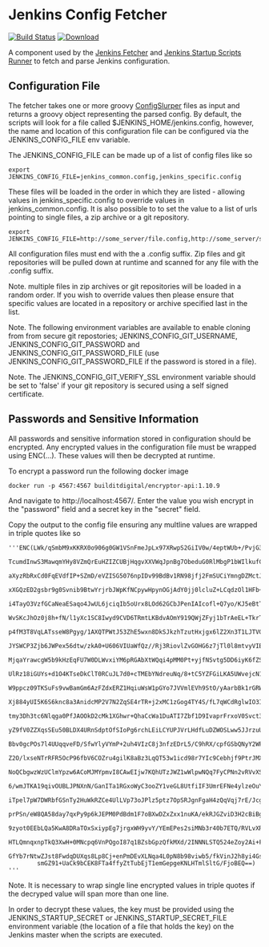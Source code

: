 # Jenkins Config Fetcher

[![Build Status](https://travis-ci.org/buildit/jenkins-config-fetcher.svg?branch=master)](https://travis-ci.org/buildit/jenkins-config-fetcher)
[ ![Download](https://api.bintray.com/packages/buildit/maven/jenkins-config-fetcher/images/download.svg) ](https://bintray.com/buildit/maven/jenkins-config-fetcher/_latestVersion)

A component used by the [Jenkins Fetcher](https://github.com/buildit/jenkins-fetcher) and [Jenkins Startup Scripts Runner](https://github.com/buildit/jenkins-startup-scripts-runner) to fetch and parse Jenkins configuration.

## Configuration File

The fetcher takes one or more groovy [ConfigSlurper](http://docs.groovy-lang.org/latest/html/gapi/groovy/util/ConfigSlurper.html) files as input and returns a groovy object representing the parsed config. By default, the scripts will look for a file called $JENKINS_HOME/jenkins.config, however, the name and location of this configuration file can be configured via the JENKINS_CONFIG_FILE env variable.

The JENKINS_CONFIG_FILE can be made up of a list of config files like so

```
export JENKINS_CONFIG_FILE=jenkins_common.config,jenkins_specific.config
```

These files will be loaded in the order in which they are listed - allowing values in jenkins_specific.config to override values in jenkins_common.config. It is also possible to to set the value to a list of urls pointing to single files, a zip archive or a git repository.

```
export JENKINS_CONFIG_FILE=http://some_server/file.config,http://some_server/some.zip,http://some_git_repo_server/some_project.git,http://some_git_repo_server/some_other_project.git#some_tag_or_branch
```

All configuration files must end with the a .config suffix. Zip files and git repositories will be pulled down at runtime and scanned for any file with the .config suffix.

Note. multiple files in zip archives or git repositories will be loaded in a random order. If you wish to override values then please ensure that specific values are located in a repository or archive specified last in the list.

Note. The following environment variables are available to enable cloning from from secure git repostories; JENKINS_CONFIG_GIT_USERNAME, JENKINS_CONFIG_GIT_PASSWORD and JENKINS_CONFIG_GIT_PASSWORD_FILE (use JENKINS_CONFIG_GIT_PASSWORD_FILE if the password is stored in a file).

Note. The JENKINS_CONFIG_GIT_VERIFY_SSL environment variable should be set to 'false' if your git repository is secured using a self signed certificate.

## Passwords and Sensitive Information

All passwords and sensitive information stored in configuration should be encrypted. Any encrypted values in the configuration file must be wrapped using ENC(...). These values will then be decrypted at runtime.

To encrypt a password run the following docker image

```
docker run -p 4567:4567 builditdigital/encryptor-api:1.10.9
```

And navigate to http://localhost:4567/. Enter the value you wish encrypt in the "password" field and a secret key in the "secret" field.

Copy the output to the config file ensuring any multline values are wrapped in triple quotes like so

```
'''ENC(LWk/qSmbM9xKKRX0o906g0GW1VSnFmeJpLx97XRwpS2GiIV0w/4eptWUb+/PvjG3rMotH+ZgwXAZH6W7yhFiJfe89INTAFhekL
        TcumdInwS3MawqmYHy8VZmQrEuHZIZCUBjHqgvXXVWqJpnBg7ObeduG0RlMbgP1bWIlkufCf56O0CHzHiLuHPpDiPwmQ8fOm1uby
        aXyzRbRxCd0FqEVdfIP+SZmD/eVZISG5076npIDv99BdBv1RN98jfj2FmSUCiYmngDZMctJZqF2wNzu1dtjPhE+iCH/e+S4WUxGG
        xXGQzED2gsbr9g0Svnib9BtwYrjrbJWpKfNCpywHpynOGjAdY0jj0lcluZ+LCqdzOl1HFb+/h6kgt1p3Jj7n/TeXHMwZlTnWtscW
        i4TayO3VzfGCaNeaESaqo4JwUL6jciqIb5oUrx8LOd62GCbJPenIAIcofl+Q7yo/KJ5eBtT36jQ8vhv9Uu5aH5wryf+YuC4I15qJ
        WvSKcJhOz0j8h+fN/l1yXc1SC8Iwyd9CVD6TRmtLKBdvAOmY919QWjZFyj1bTrAeEL+TkrTaWhkRiSxMXrLXf7mwZS4Ah3xipoDh
        p4fM3T8VqLATsseW8Pgyg/1AXQTPWtJ53ZhE5wxn8DkSJkzhTzutHxjgx6lZ2Xn3T1LJTVGrH/zut8AFKwe0k6Nk9kGkDqn8L8t1
        JYSWCP3Zjb6JWPex56dtw/zkA0+U606VIUaWfQz//Rj3RiovlZvGOHG6z7jTl0l8mtvyVIBE/3/77YjssX5zKP5FVXb184aT+qTQ
        MjqaYrawcgW5b9kHzEqFU7W0DLWvxiYM6pRGAbXtWQqi4pMM0Pt+yjfNSvtg5DD6iyK6fZSInD4U3v/kbE3AIupYMjTz0/fOZd2E
        UlRz18iGUYs+d1O4KTseDkClT0RCuJL7d0+cTMEbYNdreuNq/8+tC5YZFGiLKA5UWvejcN1+vZ6+L6ktpYdmEpWmef9VChRlcnnj
        W9ppcz09TKSuFs9vwBamGm6AzFZdxERZ1HqiuWsW1pGYo7JVVmlEVh9StO/yAarbBk1rGRW2UWNPRqkJqTGXxtW2P3S4EQhCBgdR
        Xj884yUI5K6S6knc8a3AnidcMP2V7N2ZqSE4rTR+j2xMC1zGog4TY4S/fL7qWCdRglwIO3I7tNg2tKN3VGk0GfNXiVfulPDutK3Z
        tmy3Dh3tc6Nlqga0PfJAOOkD2cMk1XGhwr+QhaCcWa1DuATI7Zbf1D9IvaprFrxoV0Svct3XXQ1T4muveak0iRF79SwgjGXvrh8y
        yZ9fV0ZZXqsSEu50BLDX4URnSdptOfSIoPg6rchLEiLCYUPJVrLHdfLuDZWOSLww5JJrzuUFE97sxoMK5pVzull0y88KLcfdDaKb
        Bbv0gcPOs7l4UUqqveFD/SfwYlyVYmP+2uh4VIzC8j3nfzEDrL5/C9hRX/cpfGSbQNyY2WPG/dUrDgUKlHRnENajTcfhd1t4tc24
        Z2O/lxseNTrRFR5OcP96fbV6COZru4gilK8aBz3LqQT53w1icd98r7YIc9Cebhjf9PtrJMXAxrkrtxR1wneiaYDoRC1OQpcGB6sO
        NoQCbgwzWzUClmYpzw6ACoMJMYpmvI8CAwEIjw7KQhUTzJWZ1wWlpwNQq7FyCPNn2vRVvXS3Aqp39I6aovSwgXV8BOAJszCmdNfl
        6/wmJTKA19qivOUBLJPNXnN/GanITa1RGxoWyC3ooZY1veGL8UtfiIF3UmrEFNe4ylzeOuYnPVbZ98vu0F9q44z82ZxF1WN2YV5c
        iTpel7pW7DWRbfGSnTy2HuWkRZCe4UlLVp73oJPlz5ptz7OpSRJgnFgaH4zQqVqj7rE/Jcgt2E/ngGPDyTJBJdEkIzriT+VLDicZ
        prPSn/eW8QA58day7qxPy9p6kJEPM0PdBdm1F7oBXwDZxZxx1nuKA/ekRJGZviD3H2cBiBgj84yKtLb/ULIv6jqXMUW3+LqQ0FeM
        9zyot0EEbLQa5KwA8DRaTOxSxiypEg7jrgxWH9yvY/YEmEPes2siMNb3r40b7ETQ/RVLvXRISAhVyeWrqDQLln7tVtRUqgpq0VXB
        HTLQmnqxnpTkQ3XwH+0MNcpq6VnPQgoI87q1BZsbGpzQfkMXd/2INNNLSTQ524eZoy2Ai+FFKdAURqY7pRcfCOYg1h82PO09bLgn
        GfYb7rNtwZJst8FwdqDUXqs8Lp8Cj+enPmDEvXLNqa4L0pN8b98viwb5/fkVinJ2h8yi4Gsg7ZSN6cWsUctQKi7OAmBxhHyMghxS
        smGZ91+UaCk9bCEK8FTa4ffyZtTubEjT1emGepgeKNLHTmlSltG/FjoBEQ==)
'''
```

Note. It is necessary to wrap single line encrypted values in triple quotes if the decryped value will span more than one line.

In order to decrypt these values, the key must be provided using the JENKINS_STARTUP_SECRET or JENKINS_STARTUP_SECRET_FILE environment variable (the location of a file that holds the key) on the Jenkins master when the scripts are executed.


